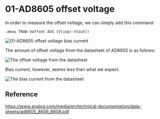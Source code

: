 # 01-AD8605 offset voltage

In order to measure the offset voltage, we can simply add this command:

`.meas TRAN Voffset AVG (V(inp)-V(out))`

![01-AD8605 offset voltage bias current](https://user-images.githubusercontent.com/5110232/180419342-c5dbee52-1a65-4562-a3d5-a270fd269e1b.PNG)

The amount of offset voltage from the datasheet of AD8605 is as follows:

![The offset voltage from the datasheet](https://user-images.githubusercontent.com/5110232/180289330-f864e050-efb7-48f2-8640-c628d98ae1ae.png)

Bias current, however, seems less than what we expect.

![The bias current from the datasheet](https://user-images.githubusercontent.com/5110232/180419692-10e1df24-7411-42e4-96d0-96a9b92fca9c.png)

## Reference

https://www.analog.com/media/en/technical-documentation/data-sheets/ad8605_8606_8608.pdf
